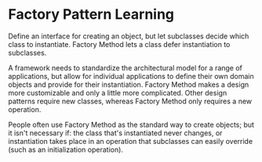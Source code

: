 # Factory Pattern Learning
Define an interface for creating an object, but let subclasses decide which class to instantiate. Factory Method lets a class defer instantiation to subclasses.

A framework needs to standardize the architectural model for a range of applications, but allow for individual applications to define their own domain objects and provide for their instantiation.
Factory Method makes a design more customizable and only a little more complicated. Other design patterns require new classes, whereas Factory Method only requires a new operation.

People often use Factory Method as the standard way to create objects; but it isn't necessary if: the class that's instantiated never changes, or instantiation takes place in an operation that subclasses can easily override (such as an initialization operation).
